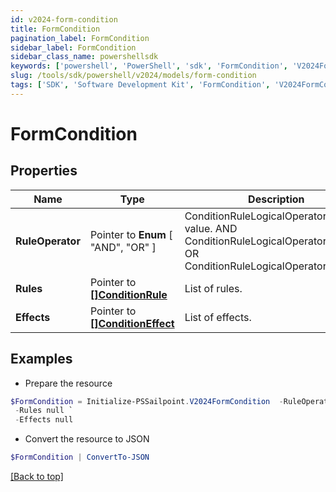 ```yaml
---
id: v2024-form-condition
title: FormCondition
pagination_label: FormCondition
sidebar_label: FormCondition
sidebar_class_name: powershellsdk
keywords: ['powershell', 'PowerShell', 'sdk', 'FormCondition', 'V2024FormCondition'] 
slug: /tools/sdk/powershell/v2024/models/form-condition
tags: ['SDK', 'Software Development Kit', 'FormCondition', 'V2024FormCondition']
---
```



# FormCondition

## Properties

Name | Type | Description | Notes
------------ | ------------- | ------------- | -------------
**RuleOperator** |  Pointer to  **Enum** [  "AND",    "OR" ] | ConditionRuleLogicalOperatorType value. AND ConditionRuleLogicalOperatorTypeAnd OR ConditionRuleLogicalOperatorTypeOr | [optional] 
**Rules** |  Pointer to [**[]ConditionRule**](condition-rule) | List of rules. | [optional] 
**Effects** |  Pointer to [**[]ConditionEffect**](condition-effect) | List of effects. | [optional] 

## Examples

- Prepare the resource
```powershell
$FormCondition = Initialize-PSSailpoint.V2024FormCondition  -RuleOperator AND `
 -Rules null `
 -Effects null
```

- Convert the resource to JSON
```powershell
$FormCondition | ConvertTo-JSON
```


[[Back to top]](#) 

